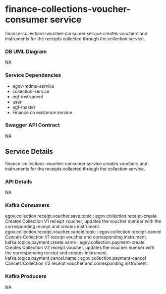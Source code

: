 # finance-collections-voucher-consumer service

finance-collections-voucher-consumer service creates vouchers and instruments for the receipts collected through the collection service.

### DB UML Diagram

NA

### Service Dependencies

- egov-mdms-service
- collection-service
- egf-instrument
- user
- egf-master
- Finance co existence service

### Swagger API Contract

NA

## Service Details

finance-collections-voucher-consumer service creates vouchers and instruments for the receipts collected through the collection service.

### API Details

NA

### Kafka Consumers

egov.collection.receipt.voucher.save.topic : egov.collection.receipt-create
	Creates Collection V1 receipt voucher, updates the voucher number with the corresponding receipt and creates instrument.
egov.collection.receipt.voucher.cancel.topic : egov.collection.receipt-cancel
	Cancels Collection V1 receipt voucher and corresponding instrument.
kafka.topics.payment.create.name : egov.collection.payment-create
	Creates Collection V2 receipt voucher, updates the voucher number with the corresponding receipt and creates instrument.
kafka.topics.payment.cancel.name : egov.collection.payment-cancel
	Cancels Collection V2 receipt voucher and corresponding instrument.
	
### Kafka Producers

NA
